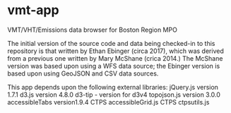 # vmt-app
VMT/VHT/Emissions data browser for Boston Region MPO

The initial version of the source code and data being checked-in to this repository is that written by Ethan Ebinger (circa 2017), which was derived from a previous one written by Mary McShane (crica 2014.) The McShane version was based upon using a WFS data source; the Ebinger version is based upon using GeoJSON and CSV data sources.

This app depends upon the following external libraries:
  jQuery.js version 1.7.1
  d3.js version 4.8.0
  d3-tip - version for d3v4
  topojson.js version 3.0.0
  accessibleTabs version1.9.4
  CTPS accessibleGrid.js
  CTPS ctpsutils.js
